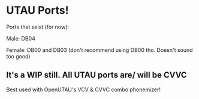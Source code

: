 # UTAU Ports!

Ports that exist (for now):

Male: DB04

Female: DB00 and DB03 (don't recommend using DB00 tho. Doesn't sound too good) 

## It's a WIP still. All UTAU ports are/ will be CVVC

Best used with OpenUTAU's VCV & CVVC combo phonemizer!
